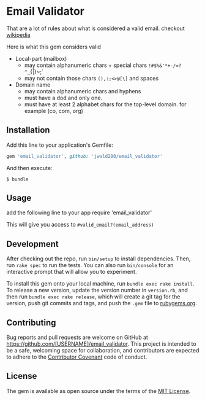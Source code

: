 # Email Validator

That are a lot of rules about what is considered a valid email.
checkout [wikipedia](https://en.wikipedia.org/wiki/Email_address)

Here is what this gem considers valid
- Local-part (mailbox)
  - may contain alphanumeric chars + special chars `!#$%&'*+-/=?^_`{|}~;`
  - may not contain those chars `(),:;<>@[\]` and spaces
- Domain name
  - may contain alphanumeric chars and hyphens
  - must have a dod and only one.
  - must have at least 2 alphabet chars for the top-level domain. for example (co, com, org)

## Installation

Add this line to your application's Gemfile:

```ruby
gem 'email_validator', github: 'jwald200/email_validator'
```

And then execute:

    $ bundle

## Usage

add the following line to your app
require 'email_validator'

This will give you access to `#valid_email?(email_address)`
## Development

After checking out the repo, run `bin/setup` to install dependencies. Then, run `rake spec` to run the tests. You can also run `bin/console` for an interactive prompt that will allow you to experiment.

To install this gem onto your local machine, run `bundle exec rake install`. To release a new version, update the version number in `version.rb`, and then run `bundle exec rake release`, which will create a git tag for the version, push git commits and tags, and push the `.gem` file to [rubygems.org](https://rubygems.org).

## Contributing

Bug reports and pull requests are welcome on GitHub at https://github.com/[USERNAME]/email_validator. This project is intended to be a safe, welcoming space for collaboration, and contributors are expected to adhere to the [Contributor Covenant](http://contributor-covenant.org) code of conduct.


## License

The gem is available as open source under the terms of the [MIT License](http://opensource.org/licenses/MIT).
